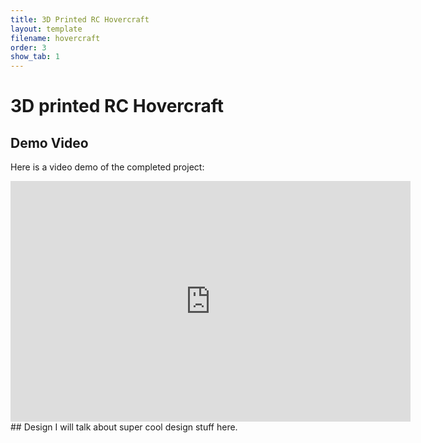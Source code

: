 ```yaml
---
title: 3D Printed RC Hovercraft
layout: template
filename: hovercraft
order: 3
show_tab: 1
--- 
```


# 3D printed RC Hovercraft

## Demo Video
Here is a video demo of the completed project:
<iframe width="640" height="385" src="https://www.youtube.com/embed/jz877V45eOs" title="YouTube video player" frameborder="0" allow="accelerometer; autoplay; clipboard-write; encrypted-media; gyroscope; picture-in-picture" allowfullscreen></iframe>
## Design
I will talk about super cool design stuff here.

